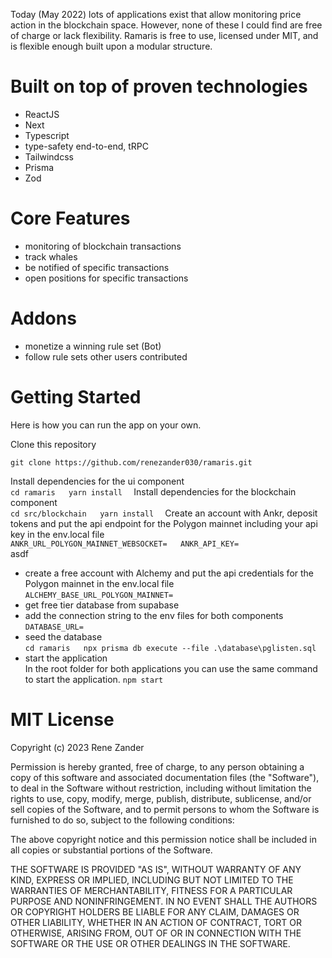 Today (May 2022) lots of applications exist that allow monitoring price action in the blockchain space. However, none of these I could find are free of charge or lack flexibility. Ramaris is free to use, licensed under MIT, and is flexible enough built upon a modular structure.


# Built on top of proven technologies
- ReactJS
- Next
- Typescript
- type-safety end-to-end, tRPC
- Tailwindcss
- Prisma
- Zod

# Core Features
- monitoring of blockchain transactions
- track whales
- be notified of specific transactions
- open positions for specific transactions

# Addons
- monetize a winning rule set (Bot)
- follow rule sets other users contributed

# Getting Started
Here is how you can run the app on your own.

Clone this repository  
```
git clone https://github.com/renezander030/ramaris.git  
```
Install dependencies for the ui component  
`
cd ramaris  
yarn install  
`
Install dependencies for the blockchain component  
`
cd src/blockchain  
yarn install  
`
Create an account with Ankr, deposit tokens and put the api endpoint for the Polygon mainnet including your api key in the env.local file  
`
    ANKR_URL_POLYGON_MAINNET_WEBSOCKET=  
    ANKR_API_KEY=
`  
asdf  
- create a free account with Alchemy and put the api credentials for the Polygon mainnet in the env.local file  
`
ALCHEMY_BASE_URL_POLYGON_MAINNET=
`
- get free tier database from supabase
- add the connection string to the env files for both components  
`
DATABASE_URL=
`
- seed the database  
`
cd ramaris  
npx prisma db execute --file .\database\pglisten.sql
`
- start the application  
In the root folder for both applications you can use the same command to start the application.
`
npm start
`


# MIT License
Copyright (c) 2023 Rene Zander

Permission is hereby granted, free of charge, to any person obtaining a copy
of this software and associated documentation files (the "Software"), to deal
in the Software without restriction, including without limitation the rights
to use, copy, modify, merge, publish, distribute, sublicense, and/or sell
copies of the Software, and to permit persons to whom the Software is
furnished to do so, subject to the following conditions:

The above copyright notice and this permission notice shall be included in all
copies or substantial portions of the Software.

THE SOFTWARE IS PROVIDED "AS IS", WITHOUT WARRANTY OF ANY KIND, EXPRESS OR
IMPLIED, INCLUDING BUT NOT LIMITED TO THE WARRANTIES OF MERCHANTABILITY,
FITNESS FOR A PARTICULAR PURPOSE AND NONINFRINGEMENT. IN NO EVENT SHALL THE
AUTHORS OR COPYRIGHT HOLDERS BE LIABLE FOR ANY CLAIM, DAMAGES OR OTHER
LIABILITY, WHETHER IN AN ACTION OF CONTRACT, TORT OR OTHERWISE, ARISING FROM,
OUT OF OR IN CONNECTION WITH THE SOFTWARE OR THE USE OR OTHER DEALINGS IN THE
SOFTWARE.
